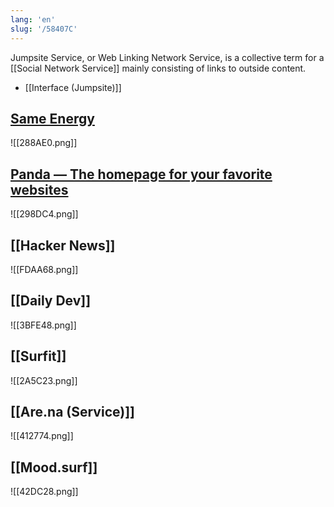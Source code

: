 ```yaml
---
lang: 'en'
slug: '/58407C'
---
```


Jumpsite Service, or Web Linking Network Service, is a collective term for a [[Social Network Service]] mainly consisting of links to outside content.

- [[Interface (Jumpsite)]]

## [Same Energy](https://same.energy/)

![[288AE0.png]]

## [Panda — The homepage for your favorite websites](https://usepanda.com/)

![[298DC4.png]]

## [[Hacker News]]

![[FDAA68.png]]

## [[Daily Dev]]

![[3BFE48.png]]

## [[Surfit]]

![[2A5C23.png]]

## [[Are.na (Service)]]

![[412774.png]]

## [[Mood.surf]]

![[42DC28.png]]
